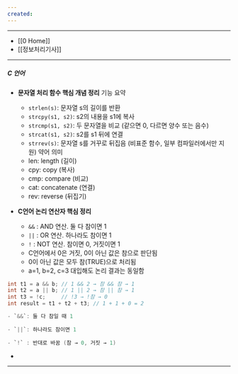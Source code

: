 ```yaml
---
created:
---
```


---
- [[0 Home]]
- [[정보처리기사]]
---


##### **C 언어**

- **문자열 처리 함수 핵심 개념 정리**
	기능 요약
	- `strlen(s)`: 문자열 s의 길이를 반환
	- `strcpy(s1, s2)`: s2의 내용을 s1에 복사
	- `strcmp(s1, s2)`: 두 문자열을 비교 (같으면 0, 다르면 양수 또는 음수)
	- `strcat(s1, s2)`: s2를 s1 뒤에 연결
	- `strrev(s)`: 문자열 s를 거꾸로 뒤집음 (비표준 함수, 일부 컴파일러에서만 지원)
	약어 의미
	- len: length (길이)
	- cpy: copy (복사)
	- cmp: compare (비교)
	- cat: concatenate (연결)
	- rev: reverse (뒤집기)
	  
- **C언어 논리 연산자 핵심 정리**
	- `&&` : AND 연산. 둘 다 참이면 1  
	- `||` : OR 연산. 하나라도 참이면 1  
	- `!`  : NOT 연산. 참이면 0, 거짓이면 1  
	- C언어에서 0은 거짓, 0이 아닌 값은 참으로 판단됨
	- 0이 아닌 값은 모두 참(TRUE)으로 처리됨  
	- a=1, b=2, c=3 대입해도 논리 결과는 동일함

```c
int t1 = a && b; // 1 && 2 → 참 && 참 → 1
int t2 = a || b; // 1 || 2 → 참 || 참 → 1
int t3 = !c;     // !3 → !참 → 0
int result = t1 + t2 + t3; // 1 + 1 + 0 = 2

- `&&`: 둘 다 참일 때 1
    
- `||`: 하나라도 참이면 1
    
- `!` : 반대로 바꿈 (참 → 0, 거짓 → 1)

```

- 


---